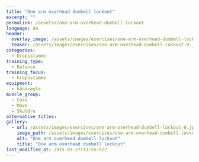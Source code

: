 ```yaml
---
title: "One arm overhead dumbell lockout"
excerpt: ""
permalink: /oevelse/one-arm-overhead-dumbell-lockout
language: da
header:
  overlay_image: /assets/images/exercises/one-arm-overhead-dumbell-lockout-0.jpg
  teaser: /assets/images/exercises/one-arm-overhead-dumbell-lockout-0.jpg
categories:
  - Kropsstamme
training_type: 
  - Balance
training_focus: 
  - kropsstamme
equipment:
  - håndvægte
muscle_group:
  - Core
  - Mave
  - Skuldre
alternative_titles:
gallery:
  - url: /assets/images/exercises/one-arm-overhead-dumbell-lockout-0.jpg
    image_path: /assets/images/exercises/one-arm-overhead-dumbell-lockout-0.jpg
    alt: "One arm overhead dumbell lockout"
    title: "One arm overhead dumbell lockout"
last_modified_at: 2015-03-27T13:55:52Z
---
```



